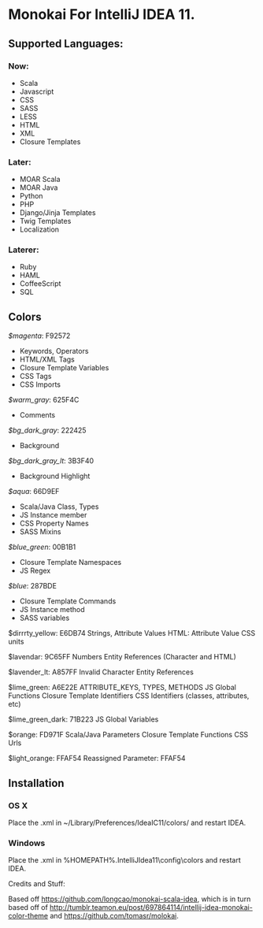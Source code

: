 # Monokai For IntelliJ IDEA 11.

## Supported Languages:

### Now: 

- Scala
- Javascript
- CSS
- SASS
- LESS
- HTML
- XML
- Closure Templates

### Later:

- MOAR Scala
- MOAR Java
- Python
- PHP
- Django/Jinja Templates
- Twig Templates
- Localization


### Laterer:

- Ruby
- HAML
- CoffeeScript
- SQL

## Colors

*$magenta*: F92572
- Keywords, Operators
- HTML/XML Tags
- Closure Template Variables
- CSS Tags
- CSS Imports

*$warm_gray*: 625F4C
- Comments

*$bg_dark_gray*: 222425
- Background

*$bg_dark_gray_lt*: 3B3F40
- Background Highlight

*$aqua*: 66D9EF
- Scala/Java Class, Types
- JS Instance member
- CSS Property Names
- SASS Mixins

*$blue_green*: 00B1B1
- Closure Template Namespaces
- JS Regex

*$blue*: 287BDE
- Closure Template Commands
- JS Instance method
- SASS variables


$dirrrty_yellow: E6DB74
	Strings, Attribute Values
	HTML: Attribute Value
	CSS units

$lavendar: 9C65FF
	Numbers
	Entity References (Character and HTML)

$lavender_lt: A857FF
	Invalid Character Entity References

$lime_green: A6E22E
	ATTRIBUTE_KEYS, TYPES, METHODS
	JS Global Functions
	Closure Template Identifiers
	CSS Identifiers (classes, attributes, etc)


$lime_green_dark: 71B223
	JS Global Variables

$orange: FD971F
	Scala/Java Parameters
	Closure Template Functions
	CSS Urls

$light_orange: FFAF54
	Reassigned Parameter: FFAF54




## Installation

### OS X

Place the .xml in ~/Library/Preferences/IdeaIC11/colors/ and restart IDEA.

### Windows
Place the .xml in %HOMEPATH%.IntelliJIdea11\config\colors and restart IDEA.


Credits and Stuff:

Based off https://github.com/longcao/monokai-scala-idea, which is in turn based off of http://tumblr.teamon.eu/post/697864114/intellij-idea-monokai-color-theme and https://github.com/tomasr/molokai.

